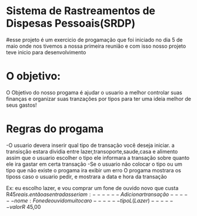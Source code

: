 # Sistema de Rastreamentos de Dispesas Pessoais(SRDP)

#esse projeto é um exercicio de progamação que foi iniciado no dia 5 de maio onde nos tivemos a nossa primeira reunião 
e com isso nosso projeto teve inicio para desenvolvimento

# O objetivo:
O Objetivo do nosso progama é ajudar o usuario a melhor controlar suas finanças e organizar suas tranzações por tipos para ter uma
ideia melhor de seus gastos!

# Regras do progama
-O usuario devera inserir qual tipo de transação você deseja iniciar.
 a transisção estara dividia entre lazer,transoporte,saude,casa e alimento
 assim que o usuario escolher o tipo ele informara a transação sobre quanto ele ira gastar em certa transação 
 -Se o usuario não colocar o tipo ou um tipo que não existe o progama ira exibir um erro
O progama mostrara os tiposs caso o usuario pedir, e mostrara a data e hora da transação
 
Ex: eu escolho lazer, e vou comprar um fone de ouvido novo que custa R$45 reais.
    então as entradas seriam:
------Adicionar transação
------nome:Fone de ouvido muito caro
------tipo L(Lazer)
------valor R$ 45,00
